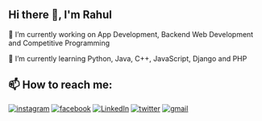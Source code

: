 ## Hi there 👋, I'm Rahul

🔭 I’m currently working on App Development, Backend Web Development and Competitive Programming  

🌱 I’m currently learning Python, Java, C++, JavaScript, Django and PHP

## 📫 How to reach me:

[![instagram](https://img.icons8.com/color/48/000000/instagram-new.png)](https://www.instagram.com/rahul_sudo/)
[![facebook](https://img.icons8.com/color/48/000000/facebook-new.png)](https://www.facebook.com/profile.php?id=100056575987844)
[![LinkedIn](https://img.icons8.com/color/48/000000/linkedin.png)](https://www.linkedin.com/in/rahul-singh-b39092201/)
[![twitter](https://img.icons8.com/color/48/000000/twitter.png)](https://twitter.com/rhlxsngh)
[![gmail](https://img.icons8.com/color/48/000000/gmail-new.png)](mailto:rahulapril20@gmail.com)

<!--
**rahulsingh-20/rahulsingh-20** is a ✨ _special_ ✨ repository because its `README.md` (this file) appears on your GitHub profile.

Here are some ideas to get you started:

- 🔭 I’m currently working on ...
- 🌱 I’m currently learning ...
- 👯 I’m looking to collaborate on ...
- 🤔 I’m looking for help with ...
- 💬 Ask me about ...
- 📫 How to reach me: ...
- 😄 Pronouns: ...
- ⚡ Fun fact: ...
-->
